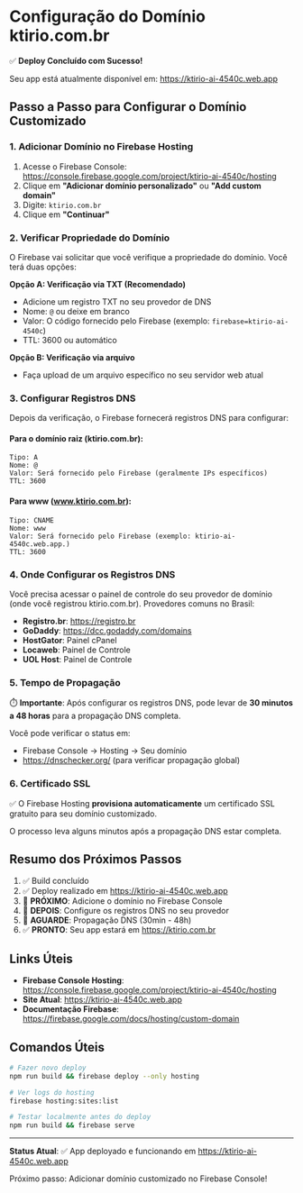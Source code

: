 # Configuração do Domínio ktirio.com.br

✅ **Deploy Concluído com Sucesso!**

Seu app está atualmente disponível em: https://ktirio-ai-4540c.web.app

## Passo a Passo para Configurar o Domínio Customizado

### 1. Adicionar Domínio no Firebase Hosting

1. Acesse o Firebase Console: https://console.firebase.google.com/project/ktirio-ai-4540c/hosting
2. Clique em **"Adicionar domínio personalizado"** ou **"Add custom domain"**
3. Digite: `ktirio.com.br`
4. Clique em **"Continuar"**

### 2. Verificar Propriedade do Domínio

O Firebase vai solicitar que você verifique a propriedade do domínio. Você terá duas opções:

**Opção A: Verificação via TXT (Recomendado)**
- Adicione um registro TXT no seu provedor de DNS
- Nome: `@` ou deixe em branco
- Valor: O código fornecido pelo Firebase (exemplo: `firebase=ktirio-ai-4540c`)
- TTL: 3600 ou automático

**Opção B: Verificação via arquivo**
- Faça upload de um arquivo específico no seu servidor web atual

### 3. Configurar Registros DNS

Depois da verificação, o Firebase fornecerá registros DNS para configurar:

#### Para o domínio raiz (ktirio.com.br):
```
Tipo: A
Nome: @
Valor: Será fornecido pelo Firebase (geralmente IPs específicos)
TTL: 3600
```

#### Para www (www.ktirio.com.br):
```
Tipo: CNAME
Nome: www
Valor: Será fornecido pelo Firebase (exemplo: ktirio-ai-4540c.web.app.)
TTL: 3600
```

### 4. Onde Configurar os Registros DNS

Você precisa acessar o painel de controle do seu provedor de domínio (onde você registrou ktirio.com.br). Provedores comuns no Brasil:

- **Registro.br**: https://registro.br
- **GoDaddy**: https://dcc.godaddy.com/domains
- **HostGator**: Painel cPanel
- **Locaweb**: Painel de Controle
- **UOL Host**: Painel de Controle

### 5. Tempo de Propagação

⏱️ **Importante**: Após configurar os registros DNS, pode levar de **30 minutos a 48 horas** para a propagação DNS completa.

Você pode verificar o status em:
- Firebase Console → Hosting → Seu domínio
- https://dnschecker.org/ (para verificar propagação global)

### 6. Certificado SSL

✅ O Firebase Hosting **provisiona automaticamente** um certificado SSL gratuito para seu domínio customizado.

O processo leva alguns minutos após a propagação DNS estar completa.

## Resumo dos Próximos Passos

1. ✅ Build concluído
2. ✅ Deploy realizado em https://ktirio-ai-4540c.web.app
3. 🔄 **PRÓXIMO**: Adicione o domínio no Firebase Console
4. 🔄 **DEPOIS**: Configure os registros DNS no seu provedor
5. 🔄 **AGUARDE**: Propagação DNS (30min - 48h)
6. ✅ **PRONTO**: Seu app estará em https://ktirio.com.br

## Links Úteis

- **Firebase Console Hosting**: https://console.firebase.google.com/project/ktirio-ai-4540c/hosting
- **Site Atual**: https://ktirio-ai-4540c.web.app
- **Documentação Firebase**: https://firebase.google.com/docs/hosting/custom-domain

## Comandos Úteis

```bash
# Fazer novo deploy
npm run build && firebase deploy --only hosting

# Ver logs do hosting
firebase hosting:sites:list

# Testar localmente antes do deploy
npm run build && firebase serve
```

---

**Status Atual**: ✅ App deployado e funcionando em https://ktirio-ai-4540c.web.app

Próximo passo: Adicionar domínio customizado no Firebase Console!
